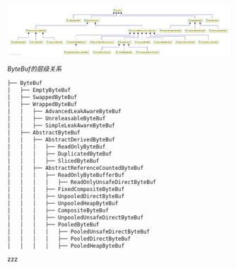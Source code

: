 ![image](img/ByteBuf类图.png)

*ByteBuf的层级关系*
    
    ├── ByteBuf
    │   ├── EmptyByteBuf
    │   ├── SwappedByteBuf
    │   ├── WrappedByteBuf
    │   │   ├── AdvancedLeakAwareByteBuf
    │   │   ├── UnreleasableByteBuf
    │   │   ├── SimpleLeakAwareByteBuf
    │   ├── AbstractByteBuf
    │   │   ├── AbstractDerivedByteBuf
    │   │   │   ├── ReadOnlyByteBuf
    │   │   │   ├── DuplicatedByteBuf
    │   │   │   ├── SlicedByteBuf
    │   │   ├── AbstractReferenceCountedByteBuf
    │   │   │   ├── ReadOnlyByteBufferBuf
    │   │   │   │   ├── ReadOnlyUnsafeDirectByteBuf
    │   │   │   ├── FixedCompositeByteBuf
    │   │   │   ├── UnpooledDirectByteBuf
    │   │   │   ├── UnpooledHeapByteBuf
    │   │   │   ├── CompositeByteBuf
    │   │   │   ├── UnpooledUnsafeDirectByteBuf
    │   │   │   ├── PooledByteBuf
    │   │   │   │   ├── PooledUnsafeDirectByteBuf
    │   │   │   │   ├── PooledDirectByteBuf
    │   │   │   │   ├── PooledHeapByteBuf
    
zzz